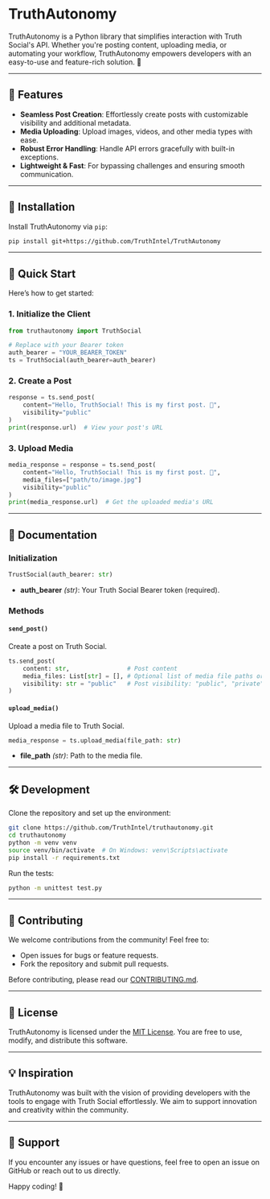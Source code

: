 # TruthAutonomy

<!-- ![TruthAutonomy Logo](https://via.placeholder.com/600x200?text=TruthAutonomy) -->

TruthAutonomy is a Python library that simplifies interaction with Truth Social's API. Whether you're posting content, uploading media, or automating your workflow, TruthAutonomy empowers developers with an easy-to-use and feature-rich solution. 🚀

---

## 🌟 Features

- **Seamless Post Creation**: Effortlessly create posts with customizable visibility and additional metadata.
- **Media Uploading**: Upload images, videos, and other media types with ease.
- **Robust Error Handling**: Handle API errors gracefully with built-in exceptions.
- **Lightweight & Fast**: For bypassing challenges and ensuring smooth communication.

---

## 🔧 Installation

Install TruthAutonomy via `pip`:

```bash
pip install git+https://github.com/TruthIntel/TruthAutonomy
```

---

## 🚀 Quick Start

Here’s how to get started:

### 1. Initialize the Client

```python
from truthautonomy import TruthSocial

# Replace with your Bearer token
auth_bearer = "YOUR_BEARER_TOKEN"
ts = TruthSocial(auth_bearer=auth_bearer)
```

### 2. Create a Post

```python
response = ts.send_post(
    content="Hello, TruthSocial! This is my first post. 🚀",
    visibility="public"
)
print(response.url)  # View your post's URL
```

### 3. Upload Media

```python
media_response = response = ts.send_post(
    content="Hello, TruthSocial! This is my first post. 🚀",
    media_files=["path/to/image.jpg"]
    visibility="public"
)
print(media_response.url)  # Get the uploaded media's URL
```

---

## 📖 Documentation

### Initialization

```python
TrustSocial(auth_bearer: str)
```
- **auth_bearer** *(str)*: Your Truth Social Bearer token (required).

### Methods

#### `send_post()`

Create a post on Truth Social.

```python
ts.send_post(
    content: str,                # Post content
    media_files: List[str] = [], # Optional list of media file paths or media IDs
    visibility: str = "public"   # Post visibility: "public", "private", etc.
)
```

#### `upload_media()`

Upload a media file to Truth Social.

```python
media_response = ts.upload_media(file_path: str)
```

- **file_path** *(str)*: Path to the media file.

---

## 🛠️ Development

Clone the repository and set up the environment:

```bash
git clone https://github.com/TruthIntel/truthautonomy.git
cd truthautonomy
python -m venv venv
source venv/bin/activate  # On Windows: venv\Scripts\activate
pip install -r requirements.txt
```

Run the tests:

```bash
python -m unittest test.py
```

---

## 🤝 Contributing

We welcome contributions from the community! Feel free to:

- Open issues for bugs or feature requests.
- Fork the repository and submit pull requests.

Before contributing, please read our [CONTRIBUTING.md](CONTRIBUTING.md).

---

## 📄 License

TruthAutonomy is licensed under the [MIT License](LICENSE). You are free to use, modify, and distribute this software.

---

## 💡 Inspiration

TruthAutonomy was built with the vision of providing developers with the tools to engage with Truth Social effortlessly. We aim to support innovation and creativity within the community.

---

## 🙌 Support

If you encounter any issues or have questions, feel free to open an issue on GitHub or reach out to us directly.

Happy coding! 🌟

